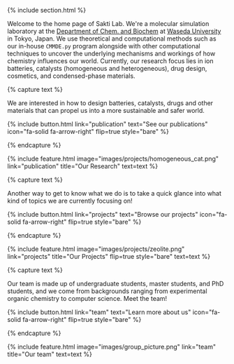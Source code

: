 ---
---



{% include section.html %}

Welcome to the home page of Sakti Lab. We're a molecular simulation laboratory  at the [Department of Chem. and Biochem](http://www.chem.waseda.ac.jp/ja/index-e.html) at [Waseda University](https://www.waseda.jp/top/en/) in Tokyo, Japan. We use theoretical and computational methods such as our in-house `CMMDE.py` program alongside with other computational techniques to uncover the underlying mechanisms and workings of how chemistry influences our world. Currently, our research focus lies in ion batteries, catalysts (homogeneous and heterogeneous), drug design, cosmetics, and condensed-phase materials.


{% capture text %}

We are interested in how to design batteries, catalysts, drugs and other materials that can propel us into a more sustainable and safer world.

{%
  include button.html
  link="publication"
  text="See our publications"
  icon="fa-solid fa-arrow-right"
  flip=true
  style="bare"
%}

{% endcapture %}

{%
  include feature.html
  image="images/projects/homogeneous_cat.png"
  link="publication"
  title="Our Research"
  text=text
%}

{% capture text %}

Another way to get to know what we do is to take a quick glance into what kind of topics we are currently focusing on!

{%
  include button.html
  link="projects"
  text="Browse our projects"
  icon="fa-solid fa-arrow-right"
  flip=true
  style="bare"
%}

{% endcapture %}

{%
  include feature.html
  image="images/projects/zeolite.png"
  link="projects"
  title="Our Projects"
  flip=true
  style="bare"
  text=text
%}

{% capture text %}

Our team is made up of undergraduate students, master students, and PhD students, and we come from backgrounds ranging from experimental organic chemistry to computer science. Meet the team!

{%
  include button.html
  link="team"
  text="Learn more about us"
  icon="fa-solid fa-arrow-right"
  flip=true
  style="bare"
%}

{% endcapture %}

{%
  include feature.html
  image="images/group_picture.png"
  link="team"
  title="Our team"
  text=text
%}
